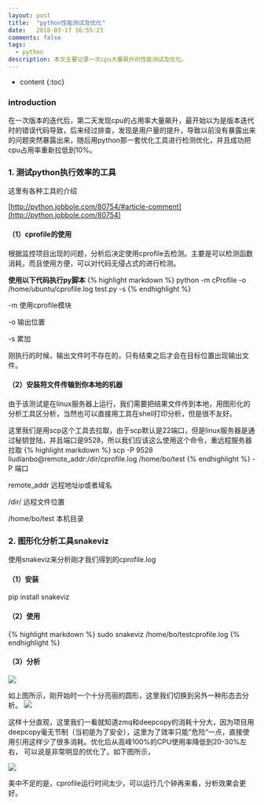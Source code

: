 ```yaml
---
layout: post
title:  "python性能测试及优化"
date:   2018-03-17 16:55:23
comments: false
tags:
  - python
description: 本文主要记录一次cpu大量飙升的性能测试及优化。                                                        
---
```

* content
{:toc}
### introduction

在一次版本的迭代后，第二天发现cpu的占用率大量飙升，最开始以为是版本迭代时的错误代码导致，后来经过排查，发现是用户量的提升，导致以前没有暴露出来的问题突然暴露出来，随后用python那一套优化工具进行检测优化，并且成功把cpu占用率重新拉低到10%。

### 1. 测试python执行效率的工具

这里有各种工具的介绍

[http://python.jobbole.com/80754/#article-comment](http://python.jobbole.com/80754)

#### （1）cprofile的使用

根据监控项目出现的问题，分析后决定使用cprofile去检测。主要是可以检测函数消耗，而且使用方便，可以对代码无侵占式的进行检测。

**使用以下代码执行py脚本**
{% highlight markdown %} 
python -m cProfile -o /home/ubuntu/cprofile.log test.py -s
{% endhighlight %} 

-m 使用cprofile模块

-o 输出位置

-s 累加

刚执行的时候，输出文件时不存在的，只有结束之后才会在目标位置出现输出文件。

#### （2）安装将文件传输到你本地的机器

由于该测试是在linux服务器上运行，我们需要把结果文件传到本地，用图形化的分析工具区分析，当然也可以直接用工具在shell打印分析，但是很不友好。

这里我们是用scp这个工具去拉取，由于scp默认是22端口，但是linux服务器是通过秘钥登陆，并且端口是9528，所以我们应该这么使用这个命令，重远程服务器拉取
{% highlight markdown %} 
scp -P 9528 liudianbo@remote_addr:/dir/cprofile.log /home/bo/test
{% endhighlight %} 
-P  端口

remote_addr 远程地址ip或者域名

/dir/  远程文件位置

/home/bo/test  本机目录


### 2. 图形化分析工具snakeviz

使用snakeviz来分析刚才我们得到的cprofile.log

#### （1）安装

pip install snakeviz

#### （2）使用
{% highlight markdown %} 
sudo snakeviz /home/bo/testcprofile.log 
{% endhighlight %} 

#### （3）分析

![](https://bo07997.github.io/myBlog/styles/images/Blog/python2/1.png)

如上图所示，刚开始时一个十分亮丽的圆形，这里我们切换到另外一种形态去分析。
![](https://bo07997.github.io/myBlog/styles/images/Blog/python2/2.png)

这样十分直观，这里我们一看就知道zmq和deepcopy的消耗十分大，因为项目用deepcopy毫无节制（当初是为了安全），这里为了效率只能”危险“一点，直接使用引用这样少了很多消耗。优化后从高峰100%的CPU使用率降低到20-30%左右，
可以说是非常明显的优化了。如下图所示，

![](https://bo07997.github.io/myBlog/styles/images/Blog/python2/3.png)

美中不足的是，cprofile运行时间太少，可以运行几个钟再来看，分析效果会更好。








